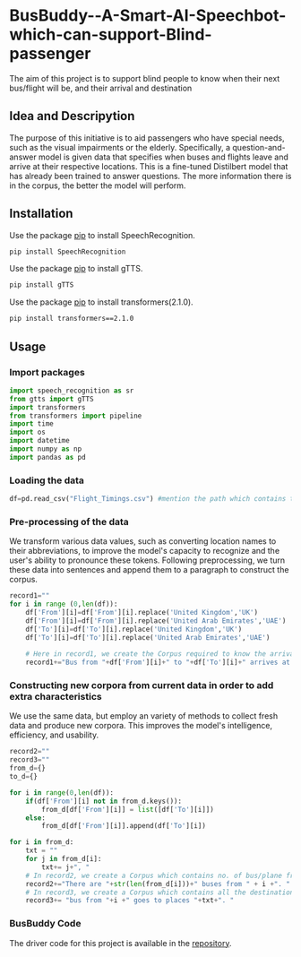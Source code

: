 # BusBuddy--A-Smart-AI-Speechbot-which-can-support-Blind-passenger
The aim of this project is to support blind people to know when their next bus/flight will be, and their arrival and destination

## Idea and Descripytion

The purpose of this initiative is to aid passengers who have special needs, such as the visual impairments or the elderly.
Specifically, a question-and-answer model is given data that specifies when buses and flights leave and arrive at their respective locations. 
This is a fine-tuned Distilbert model that has already been trained to answer questions. The more information there is in the corpus, the better 
the model will perform.


## Installation

Use the package [pip](https://pypi.org/project/SpeechRecognition/) to install SpeechRecognition.

```bash
pip install SpeechRecognition
```
Use the package [pip](https://pypi.org/project/gTTS/) to install gTTS.

```bash
pip install gTTS
```
Use the package [pip](https://pypi.org/project/transformers/2.1.0/) to install transformers(2.1.0).

```bash
pip install transformers==2.1.0
```
## Usage
### Import packages

```python
import speech_recognition as sr
from gtts import gTTS
import transformers
from transformers import pipeline
import time
import os
import datetime
import numpy as np
import pandas as pd
```

### Loading the data
```python
df=pd.read_csv("Flight_Timings.csv") #mention the path which contains the downloaded CSV file

```
### Pre-processing of the data
We transform various data values, such as converting location names to their abbreviations, to improve the model's capacity to recognize and the user's ability to pronounce these tokens. Following preprocessing, we turn these data into sentences and append them to a paragraph to construct the corpus.
```python
record1=""
for i in range (0,len(df)):
    df['From'][i]=df['From'][i].replace('United Kingdom','UK')  
    df['From'][i]=df['From'][i].replace('United Arab Emirates','UAE')
    df['To'][i]=df['To'][i].replace('United Kingdom','UK')
    df['To'][i]=df['To'][i].replace('United Arab Emirates','UAE')
    
    # Here in record1, we create the Corpus required to know the arrival time, departure time of bus/plane from onne place to another
    record1+="Bus from "+df['From'][i]+" to "+df['To'][i]+" arrives at "+df['Arrival Time'][i]+" and departs at "+df['Departure Time'][i]+". "

```
### Constructing new corpora from current data in order to add extra characteristics
We use the same data, but employ an variety of methods to collect fresh data and produce new corpora. This improves the model's intelligence, efficiency, and usability.
```python
record2=""
record3=""
from_d={}
to_d={}

for i in range(0,len(df)):
    if(df['From'][i] not in from_d.keys()):
        from_d[df['From'][i]] = list([df['To'][i]])
    else:
        from_d[df['From'][i]].append(df['To'][i])

for i in from_d:
    txt = ""
    for j in from_d[i]:
        txt+= j+", "
    # In record2, we create a Corpus which contains no. of bus/plane from a place(destination)    
    record2+="There are "+str(len(from_d[i]))+" buses from " + i +". "
    # In record3, we create a Corpus which contains all the destinations of each bus/train
    record3+= "bus from "+i +" goes to places "+txt+". "
```
### BusBuddy Code
The driver code for this project is available in the [repository](https://github.com/jayasurya3012/BusBuddy--A-Smart-AI-Speechbot-which-can-support-Blind-passenger/blob/main/BusBuddy.ipynb).
